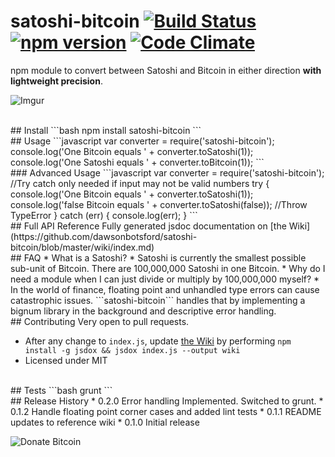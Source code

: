 # satoshi-bitcoin [![Build Status](https://travis-ci.org/dawsonbotsford/satoshi-bitcoin.svg?branch=master)](https://travis-ci.org/dawsonbotsford/satoshi-bitcoin) [![npm version](https://badge.fury.io/js/satoshi-bitcoin.svg)](http://badge.fury.io/js/satoshi-bitcoin) [![Code Climate](https://codeclimate.com/github/dawsonbotsford/satoshi-bitcoin/badges/gpa.svg)](https://codeclimate.com/github/dawsonbotsford/satoshi-bitcoin)
npm module to convert between Satoshi and Bitcoin in either direction <b>with lightweight precision</b>.

![Imgur](http://i.imgur.com/NVtoghP.gif)

<br>
## Install
```bash
npm install satoshi-bitcoin
```
<br>
## Usage
```javascript
var converter = require('satoshi-bitcoin');
console.log('One Bitcoin equals ' + converter.toSatoshi(1));
console.log('One Satoshi equals ' + converter.toBitcoin(1));
```
<br>
### Advanced Usage
```javascript
var converter = require('satoshi-bitcoin');
//Try catch only needed if input may not be valid numbers
try {
  console.log('One Bitcoin equals ' + converter.toSatoshi(1));
  console.log('false Bitcoin equals ' + converter.toSatoshi(false)); //Throw TypeError
} catch (err) {
	console.log(err);
}
```
<br>
## Full API Reference
Fully generated jsdoc documentation on [the Wiki](https://github.com/dawsonbotsford/satoshi-bitcoin/blob/master/wiki/index.md)

<br>
## FAQ
* What is a Satoshi?
	* Satoshi is currently the smallest possible sub-unit of Bitcoin. There are 100,000,000 Satoshi in one Bitcoin.
* Why do I need a module when I can just divide or multiply by 100,000,000 myself?
	* In the world of finance, floating point and unhandled type errors can cause catastrophic issues. ```satoshi-bitcoin``` handles that by implementing a bignum library in the background and descriptive error handling.

<br>
## Contributing
Very open to pull requests.

* After any change to ```index.js```, update [the Wiki](https://github.com/dawsonbotsford/satoshi-bitcoin/blob/master/wiki/index.md) by performing ```npm install -g jsdox && jsdox index.js --output wiki```
* Licensed under MIT

<br>
## Tests
```bash
grunt
```

<br>
## Release History
* 0.2.0 Error handling Implemented. Switched to grunt.
* 0.1.2 Handle floating point corner cases and added lint tests
* 0.1.1 README updates to reference wiki
* 0.1.0 Initial release

![Donate Bitcoin](https://img.shields.io/badge/Donate%20BTC%20-16VpU9eZgQv8YfZ8WJo5XX2Qwybny9WAqf-ff69b4.svg)
